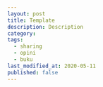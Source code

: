 ```yaml
---
layout: post
title: Template
description: Description
category:
tags:
  - sharing
  - opini
  - buku
last_modified_at: 2020-05-11
published: false
---
```

